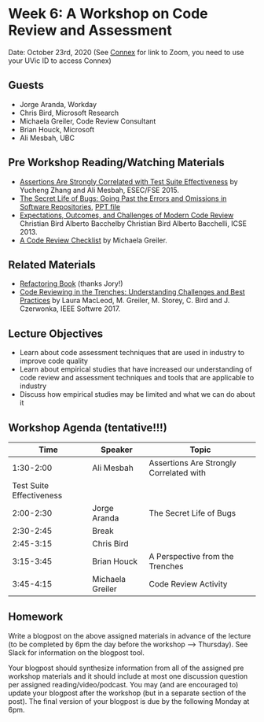 # Week 6: A Workshop on Code Review and Assessment 

Date: October 23rd, 2020
(See [Connex]( https://connex.csc.uvic.ca/portal/site/emse2020) for link to Zoom, you need to use your UVic ID to access Connex)

## Guests
- Jorge Aranda, Workday
- Chris Bird, Microsoft Research
- Michaela Greiler, Code Review Consultant
- Brian Houck, Microsoft
- Ali Mesbah, UBC

## Pre Workshop Reading/Watching Materials
- [Assertions Are Strongly Correlated with Test Suite Effectiveness](http://ece.ubc.ca/~amesbah/resources/papers/fse15.pdf) by Yucheng Zhang and Ali Mesbah, ESEC/FSE 2015.
- [The Secret Life of Bugs: Going Past the Errors and Omissions in Software 
Repositories](https://www.microsoft.com/en-us/research/wp-content/uploads/2016/02/secret.pdf), [PPT file](https://www.microsoft.com/en-us/research/publication/the-secret-life-of-bugs-going-past-the-errors-and-omissions-in-software-repositories/)
- [Expectations, Outcomes, and Challenges of Modern Code 
Review](https://www.microsoft.com/en-us/research/publication/expectations-outcomes-and-challenges-of-modern-code-review/) Christian Bird Alberto Bacchelby Christian Bird Alberto Bacchelli, ICSE 2013.
- [A Code Review Checklist](https://www.michaelagreiler.com/code-review-checklist-2/) by Michaela Greiler.

## Related Materials
- [Refactoring Book](https://refactoring.com/) (thanks Jory!)
- [Code Reviewing in the Trenches: Understanding
Challenges and Best Practices](http://cabird.com/pubs/macleod2017codereviewing.pdf) by Laura MacLeod, M. Greiler, M. Storey, C. Bird and J. Czerwonka, IEEE Softwre 2017.

## Lecture Objectives
- Learn about code assessment techniques that are used in industry to improve code quality
- Learn about empirical studies that have increased our understanding of code review and assessment techniques and tools that are applicable to industry
- Discuss how empirical studies may be limited and what we can do about it

## Workshop Agenda (tentative!!!)

| Time | Speaker | Topic | 
| ------- | ------------------- | --------------------------------- | 
| 1:30-2:00 | Ali Mesbah | Assertions Are Strongly Correlated with
Test Suite Effectiveness |
| 2:00-2:30 | Jorge Aranda | The Secret Life of Bugs | 
| 2:30-2:45 | Break | |
| 2:45-3:15 | Chris Bird | | "Modern" Code Review today |
| 3:15-3:45 | Brian Houck| A Perspective from the Trenches |
| 3:45-4:15 | Michaela Greiler| Code Review Activity |


## Homework

Write a blogpost on the above assigned materials in advance of the lecture 
(to be completed by 6pm the day before the workshop --> Thursday).
See Slack for information on the blogpost tool.

Your blogpost should synthesize information from all of the assigned pre workshop materials and it
should include at most one discussion question per assigned reading/video/podcast. 
You may (and are encouraged to) update your blogpost after the workshop (but in a separate section of the post). 
The final version of your blogpost is due by the following Monday at 6pm.
